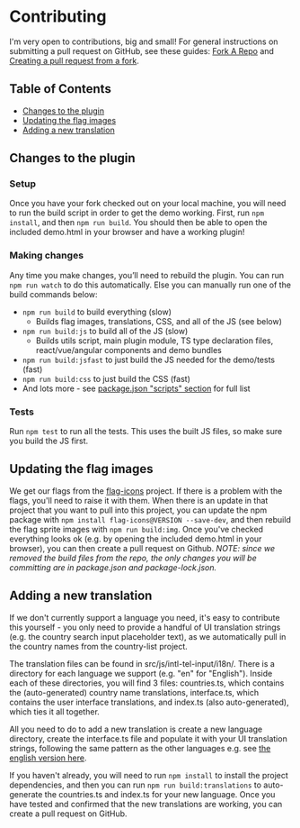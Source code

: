 # Contributing

I'm very open to contributions, big and small! For general instructions on submitting a pull request on GitHub, see these guides: [Fork A Repo](https://help.github.com/articles/fork-a-repo) and [Creating a pull request from a fork](https://help.github.com/articles/creating-a-pull-request-from-a-fork/).

## Table of Contents
- [Changes to the plugin](#changes-to-the-plugin)
- [Updating the flag images](#updating-the-flag-images)
- [Adding a new translation](#adding-a-new-translation)

## Changes to the plugin

### Setup

Once you have your fork checked out on your local machine, you will need to run the build script in order to get the demo working. First, run `npm install`, and then `npm run build`. You should then be able to open the included demo.html in your browser and have a working plugin!

### Making changes

Any time you make changes, you’ll need to rebuild the plugin. You can run `npm run watch` to do this automatically. Else you can manually run one of the build commands below:

- `npm run build` to build everything (slow)
  - Builds flag images, translations, CSS, and all of the JS (see below)
- `npm run build:js` to build all of the JS (slow)
  - Builds utils script, main plugin module, TS type declaration files, react/vue/angular components and demo bundles
- `npm run build:jsfast` to just build the JS needed for the demo/tests (fast)
- `npm run build:css` to just build the CSS (fast)
- And lots more - see [package.json "scripts" section](https://github.com/jackocnr/intl-tel-input/blob/master/package.json#L97-L114) for full list

### Tests

Run `npm test` to run all the tests. This uses the built JS files, so make sure you build the JS first.

## Updating the flag images

We get our flags from the [flag-icons](https://github.com/lipis/flag-icons) project. If there is a problem with the flags, you'll need to raise it with them. When there is an update in that project that you want to pull into this project, you can update the npm package with `npm install flag-icons@VERSION --save-dev`, and then rebuild the flag sprite images with `npm run build:img`. Once you've checked everything looks ok (e.g. by opening the included demo.html in your browser), you can then create a pull request on Github. _NOTE: since we removed the build files from the repo, the only changes you will be committing are in package.json and package-lock.json._

## Adding a new translation

If we don't currently support a language you need, it's easy to contribute this yourself - you only need to provide a handful of UI translation strings (e.g. the country search input placeholder text), as we automatically pull in the country names from the country-list project.

The translation files can be found in src/js/intl-tel-input/i18n/. There is a directory for each language we support (e.g. "en" for "English"). Inside each of these directories, you will find 3 files: countries.ts, which contains the (auto-generated) country name translations, interface.ts, which contains the user interface translations, and index.ts (also auto-generated), which ties it all together.

All you need to do to add a new translation is create a new language directory, create the interface.ts file and populate it with your UI translation strings, following the same pattern as the other languages e.g. see [the english version here](https://github.com/jackocnr/intl-tel-input/blob/master/src/js/intl-tel-input/i18n/en/interface.ts).

If you haven't already, you will need to run `npm install` to install the project dependencies, and then you can run `npm run build:translations` to auto-generate the countries.ts and index.ts for your new language. Once you have tested and confirmed that the new translations are working, you can create a pull request on GitHub.
